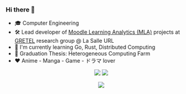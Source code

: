 ### Hi there 👋

- 🎓 Computer Engineering
- 🛠️ Lead developer of [Moodle Learning Analytics (MLA)](https://github.com/LS-LEDA/MLA) projects at [GRETEL](https://www.salleurl.edu/es/investigacion/grupos-e-institutos/group-research-technology-enhanced-learning) research group @ La Salle URL
- 🌱 I'm currently learning Go, Rust, Distributed Computing
- 📜 Graduation Thesis: Heterogeneous Computing Farm
- ❤️ Anime - Manga - Game - ドラマ lover

<p align="center">
  <img src="https://github-readme-stats.vercel.app/api?username=JiahuiChen99&count_private=true&count_private=true&show_icons=true&hide_border=true&theme=tokyonight"/>
  <img src="https://github-readme-stats.vercel.app/api/top-langs/?username=JiahuiChen99&layout=compact&hide_border=true&custom_title=My%20Poison&theme=tokyonight"/>
</p>

<p align="center">
  <img src="http://github-readme-streak-stats.herokuapp.com?user=JiahuiChen99&theme=tokyonight&hide_border=true"/>
</p>
